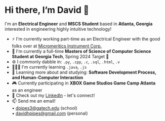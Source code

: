 <h1> Hi there, I’m David 👋 </h1>

I'm an **Electrical Engineer** and **MSCS Student** based in **Atlanta, Georgia** interested in engineering highly intuitive technology!
- ⚡️ I'm currently working part-time as an Electrical Engineer with the good folks over at [Micromeritics Instrument Corp.](https://www.micromeritics.com)
- 🐝 I'm currently a full-time **Masters of Science of Computer Science Student at Georgia Tech**, Spring 2024 Target 🎯
- ⚙️ I commonly dabble in: `.py`, `.cpp`, `.c`, `.sql`, `.html`, `.v`
- 👨🏻‍💻 I'm currently learning `.java`, `.js`
- 🌱 Learning more about and studying: **Software Development Process, and Human-Computer Interaction**
- 🎮 Currently participating in **XBOX Game Studios Game Camp Atlanta** as an engineer
- 👔 Check out my [LinkedIn](http://www.linkedin.com/in/dpipes3) - let's connect!
- 📫 Send me an email!<br />
• dpipes3@gatech.edu (school)<br />
• davidhpipes@gmail.com (personal)<br />
